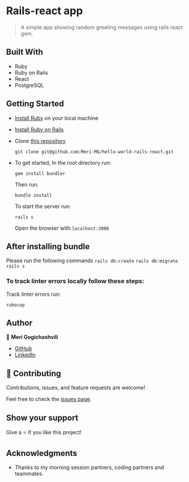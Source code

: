 # Rails-react app

> A simple app showing random greeting messages using rails react gem.

## Built With

- Ruby
- Ruby on Rails
- React
- PostgreSQL

## Getting Started

- [Install Ruby](https://www.ruby-lang.org/en/documentation/installation/) on your local machine 
- [Install Ruby on Rails](https://guides.rubyonrails.org/v5.1/getting_started.html)
- Clone [this repository](https://github.com/Meri-MG/hello-world-rails-react)
  ```
  git clone git@github.com:Meri-MG/hello-world-rails-react.git
  ```
- To get started, In the root directory run:
  ```
  gem install bundler
  ```
  Then run:
  ```
  bundle install
  ```
  To start the server run: 

  ```
  rails s
  ```
  Open the browser with `localhost:3000`

  
## After installing bundle

Please run the following commands `rails db:create` `rails db:migrate` `rails s`

### To track linter errors locally follow these steps:  

Track linter errors run:
```
rubocop
```

## Author

:woman: **Meri Gogichashvili**

- [GitHub](https://github.com/Meri-MG)
- [LinkedIn](https://www.linkedin.com/in/meri-gogichashvili/)

## 🤝 Contributing

Contributions, issues, and feature requests are welcome!

Feel free to check the [issues page](https://github.com/Meri-MG/hello-world-rails-react/issues).

## Show your support

Give a ⭐️ if you like this project!

## Acknowledgments

- Thanks to my morning session partners, coding partners and teammates.

